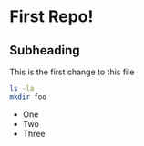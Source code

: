 # First Repo!

## Subheading

This is the first change to this file

```bash
ls -la
mkdir foo
```
- One
- Two 
- Three
